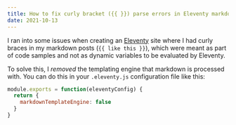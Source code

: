 ```yaml
---
title: How to fix curly bracket ({{ }}) parse errors in Eleventy markdown
date: 2021-10-13
---
```


I ran into some issues when creating an [Eleventy](https://11ty.dev) site where I had curly braces in my markdown posts (`{{ like this }}`), which were meant as part of code samples and not as dynamic variables to be evaluated by Eleventy.

To solve this, I _removed_ the templating engine that markdown is processed with. You can do this in your `.eleventy.js` configuration file like this:

```js
module.exports = function(eleventyConfig) {
  return {
    markdownTemplateEngine: false
  }
}
```
